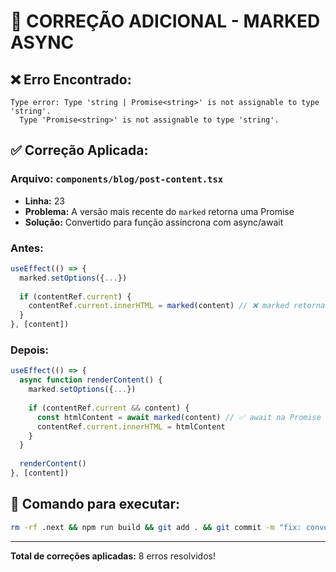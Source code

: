 # 🔧 CORREÇÃO ADICIONAL - MARKED ASYNC

## ❌ Erro Encontrado:
```
Type error: Type 'string | Promise<string>' is not assignable to type 'string'.
  Type 'Promise<string>' is not assignable to type 'string'.
```

## ✅ Correção Aplicada:

### Arquivo: `components/blog/post-content.tsx`
- **Linha:** 23
- **Problema:** A versão mais recente do `marked` retorna uma Promise
- **Solução:** Convertido para função assíncrona com async/await

### Antes:
```typescript
useEffect(() => {
  marked.setOptions({...})
  
  if (contentRef.current) {
    contentRef.current.innerHTML = marked(content) // ❌ marked retorna Promise
  }
}, [content])
```

### Depois:
```typescript
useEffect(() => {
  async function renderContent() {
    marked.setOptions({...})
    
    if (contentRef.current && content) {
      const htmlContent = await marked(content) // ✅ await na Promise
      contentRef.current.innerHTML = htmlContent
    }
  }
  
  renderContent()
}, [content])
```

## 🚀 Comando para executar:

```bash
rm -rf .next && npm run build && git add . && git commit -m "fix: converter marked para async/await - versão nova retorna Promise" && git push
```

---

**Total de correções aplicadas:** 8 erros resolvidos!
